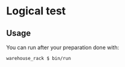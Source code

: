 # Logical test

## Usage

You can run after your preparation done with:
```
warehouse_rack $ bin/run